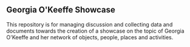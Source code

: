
## Georgia O'Keeffe Showcase

This repository is for managing discussion and collecting data and documents towards the creation of a showcase on the topic of Georgia O'Keeffe and her network of objects, people, places and activities.

